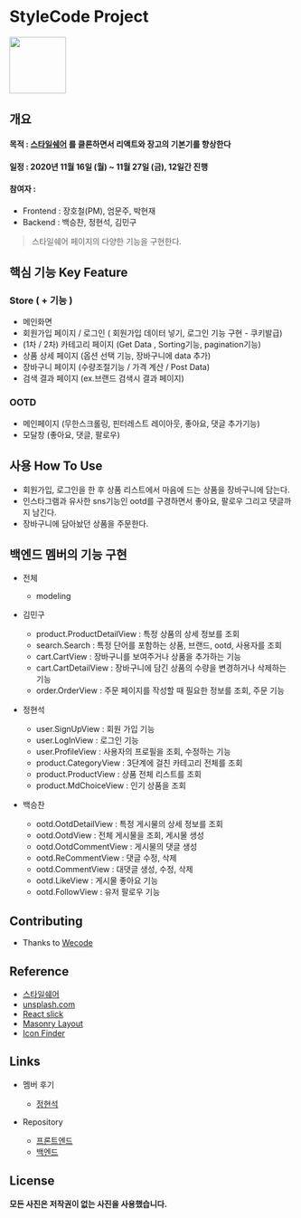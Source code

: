 # StyleCode Project

<img src="https://i.ibb.co/h2xWRXL/2020-11-16-6-27-04.png" height="100"/>

## 개요

#### 목적 : [스타일쉐어](https://www.styleshare.kr/) 를 클론하면서 리액트와 장고의 기본기를 향상한다

#### 일정 : 2020년 11월 16일 (월) ~ 11월 27일 (금), 12일간 진행

#### 참여자 :

- Frontend : 장호철(PM), 엄문주, 박현재
- Backend : 백승찬, 정현석, 김민구

> 스타일쉐어 페이지의 다양한 기능을 구현한다.

## 핵심 기능 Key Feature

### Store ( + 기능 )
- 메인화면 
- 회원가입 페이지 / 로그인 ( 회원가입 데이터 넣기, 로그인 기능 구현 - 쿠키발급)
- (1차 / 2차) 카테고리 페이지 (Get Data , Sorting기능, pagination기능) 
- 상품 상세 페이지 (옵션 선택 기능, 장바구니에 data 추가)
- 장바구니 페이지 (수량조절기능 / 가격 계산 / Post Data)
- 검색 결과 페이지 (ex.브랜드 검색시 결과 페이지)

### OOTD
- 메인페이지 (무한스크롤링, 핀터레스트 레이아웃, 좋아요, 댓글 추가기능)
- 모달창 (좋아요, 댓글, 팔로우)

## 사용 How To Use

- 회원가입, 로그인을 한 후 상품 리스트에서 마음에 드는 상품을 장바구니에 담는다.
- 인스타그램과 유사한 sns기능인 ootd를 구경하면서 좋아요, 팔로우 그리고 댓글까지 남긴다.
- 장바구니에 담아놨던 상품을 주문한다.

## 백엔드 멤버의 기능 구현

- 전체
    - modeling

- 김민구
    - product.ProductDetailView : 특정 상품의 상세 정보를 조회
    - search.Search : 특정 단어를 포함하는 상품, 브랜드, ootd, 사용자를 조회
    - cart.CartView : 장바구니를 보여주거나 상품을 추가하는 기능
    - cart.CartDetailView : 장바구니에 담긴 상품의 수량을 변경하거나 삭제하는 기능
    - order.OrderView : 주문 페이지를 작성할 때 필요한 정보를 조회, 주문 기능
    
- 정현석
    - user.SignUpView : 회원 가입 기능
    - user.LogInView : 로그인 기능
    - user.ProfileView : 사용자의 프로필을 조회, 수정하는 기능
    - product.CategoryView : 3단계에 걸친 카테고리 전체를 조회
    - product.ProductView : 상품 전체 리스트를 조회
    - product.MdChoiceView : 인기 상품을 조회
    
- 백승찬
    - ootd.OotdDetailView : 특정 게시물의 상세 정보를 조회
    - ootd.OotdView : 전체 게시물을 조회, 게시물 생성
    - ootd.OotdCommentView : 게시물의 댓글 생성
    - ootd.ReCommentView : 댓글 수정, 삭제
    - ootd.CommentView : 대댓글 생성, 수정, 삭제
    - ootd.LikeView : 게시물 좋아요 기능
    - ootd.FollowView : 유저 팔로우 기능

## Contributing

- Thanks to [Wecode](https://wecode.co.kr/)

## Reference

- [스타일쉐어](https://www.styleshare.kr/)
- [unsplash.com](https://unsplash.com/)
- [React slick](https://react-slick.neostack.com/)
- [Masonry Layout](https://masonry.desandro.com/layout.html)
- [Icon Finder](https://www.iconfinder.com/)


## Links

- 멤버 후기
  - [정현석](https://velog.io/@cs982607/1%EC%B0%A8-%ED%94%84%EB%A1%9C%EC%A0%9D%ED%8A%B8-%ED%9B%84%EA%B8%B0)

- Repository
  - [프론트엔드](https://github.com/wecode-bootcamp-korea/14-1st-StyleCode-frontend/)
  - [백엔드](https://github.com/wecode-bootcamp-korea/14-1st-StyleCode-backend)

## License

**모든 사진은 저작권이 없는 사진을 사용했습니다.**
